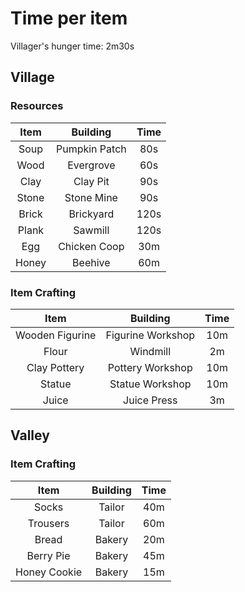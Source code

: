 # Time per item

Villager's hunger time: 2m30s

## Village

### Resources

| Item | Building | Time |
|:------:|:-------:|:-------:|
| Soup | Pumpkin Patch | 80s |
| Wood | Evergrove | 60s |
| Clay | Clay Pit | 90s |
| Stone | Stone Mine | 90s |
| Brick | Brickyard | 120s |
| Plank | Sawmill | 120s |
| Egg | Chicken Coop | 30m |
| Honey | Beehive | 60m |

### Item Crafting

| Item | Building | Time |
|:------:|:-------:|:-------:|
| Wooden Figurine | Figurine Workshop | 10m |
| Flour | Windmill | 2m |
| Clay Pottery | Pottery Workshop | 10m |
| Statue | Statue Workshop | 10m |
| Juice | Juice Press | 3m |

## Valley

### Item Crafting

| Item | Building | Time |
|:------:|:-------:|:-------:|
| Socks | Tailor | 40m |
| Trousers | Tailor | 60m |
| Bread | Bakery | 20m |
| Berry Pie | Bakery | 45m |
| Honey Cookie | Bakery | 15m |
